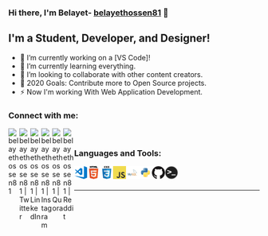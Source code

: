 ### Hi there, I'm Belayet- [belayethossen81] 👋

## I'm a Student, Developer, and Designer!
- 🔭 I’m currently working on a [VS Code]!
- 🌱 I’m currently learning everything.
- 👯 I’m looking to collaborate with other content creators.
- 🥅 2020 Goals: Contribute more to Open Source projects.
- ⚡ Now I'm working With Web Application Development.

### Connect with me:

[<img align="left" alt="belayethossen81" width="22px" src="https://cdn.jsdelivr.net/npm/simple-icons@v3/icons/facebook.svg" />][Facebook]
[<img align="left" alt="belayethossen81 | Twitter" width="22px" src="https://cdn.jsdelivr.net/npm/simple-icons@v3/icons/twitter.svg" />][Twitter]
[<img align="left" alt="belayethossen81 | LinkedIn" width="22px" src="https://cdn.jsdelivr.net/npm/simple-icons@v3/icons/linkedin.svg" />][Linkedin]
[<img align="left" alt="belayethossen81 | Instagram" width="22px" src="https://cdn.jsdelivr.net/npm/simple-icons@v3/icons/instagram.svg" />][Instagram]
[<img align="left" alt="belayethossen81 | Quora" width="22px" src="https://cdn.jsdelivr.net/npm/simple-icons@v3/icons/quora.svg" />][Quora]
[<img align="left" alt="belayethossen81 | Reddit" width="22px" src="https://cdn.jsdelivr.net/npm/simple-icons@v3/icons/reddit.svg" />][Reddit]

<br />

### Languages and Tools:

<img align="left" alt="Visual Studio Code" width="26px" src="https://raw.githubusercontent.com/github/explore/80688e429a7d4ef2fca1e82350fe8e3517d3494d/topics/visual-studio-code/visual-studio-code.png" />
<img align="left" alt="HTML5" width="26px" src="https://raw.githubusercontent.com/github/explore/80688e429a7d4ef2fca1e82350fe8e3517d3494d/topics/html/html.png" />
<img align="left" alt="CSS3" width="26px" src="https://raw.githubusercontent.com/github/explore/80688e429a7d4ef2fca1e82350fe8e3517d3494d/topics/css/css.png" />
<img align="left" alt="JavaScript" width="26px" src="https://raw.githubusercontent.com/github/explore/80688e429a7d4ef2fca1e82350fe8e3517d3494d/topics/javascript/javascript.png" />
<img align="left" alt="MySQL" width="26px" src="https://raw.githubusercontent.com/github/explore/80688e429a7d4ef2fca1e82350fe8e3517d3494d/topics/mysql/mysql.png" />
<img align="left" alt="Git" width="26px" src="https://raw.githubusercontent.com/github/explore/80688e429a7d4ef2fca1e82350fe8e3517d3494d/topics/python/python.png" />
<img align="left" alt="GitHub" width="26px" src="https://raw.githubusercontent.com/github/explore/78df643247d429f6cc873026c0622819ad797942/topics/github/github.png" />
<img align="left" alt="HTML5" width="26px" src="https://raw.githubusercontent.com/github/explore/80688e429a7d4ef2fca1e82350fe8e3517d3494d/topics/terminal/terminal.png" />

<br />
<br />

---

[Facebook]: https://web.facebook.com/belayethossin81/
[Twitter]: https://twitter.com/belayethossen81/
[Instagram]: https://www.instagram.com/belayethossen81/
[Linkedin]: linkedin.com/in/belayet-hossen-9a9643192/
[Quora]: https://www.quora.com/profile/Belayet-Hossen-7/
[Reddit]: https://www.reddit.com/r/belayet91
[belayethossen81]: https://github.com/belayethossen81/

